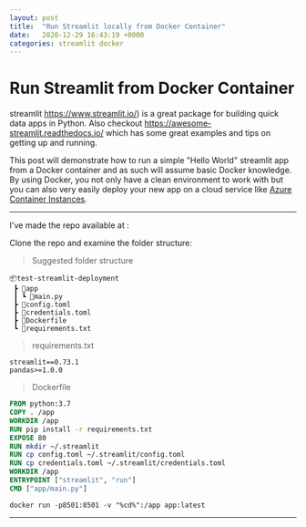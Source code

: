 ```yaml
---
layout: post
title:  "Run Streamlit locally from Docker Container"
date:   2020-12-29 16:43:19 +0000
categories: streamlit docker
---
```


# Run Streamlit from Docker Container
streamlit <https://www.streamlit.io/>) is a great package for building quick data apps in Python. Also checkout <https://awesome-streamlit.readthedocs.io/> which has some great examples and tips on getting up and running.


This post will demonstrate how to run a simple "Hello World" streamlit app from a Docker container and as such will assume basic Docker knowledge. By using Docker, you not only have a clean environment to work with but you can also very easily deploy your new app on a cloud service like [Azure Container Instances](https://azure.microsoft.com/en-gb/services/container-instances/).

---

I've made the repo available at :

Clone the repo and examine the folder structure:
> Suggested folder structure
```
📦test-streamlit-deployment
 ┣ 📂app
 ┃ ┗ 📜main.py
 ┣ 📜config.toml
 ┣ 📜credentials.toml
 ┣ 📜Dockerfile
 ┗ 📜requirements.txt
```

> requirements.txt
```requirements
streamlit==0.73.1
pandas>=1.0.0
```

> Dockerfile
```dockerfile
FROM python:3.7
COPY . /app
WORKDIR /app
RUN pip install -r requirements.txt
EXPOSE 80
RUN mkdir ~/.streamlit
RUN cp config.toml ~/.streamlit/config.toml
RUN cp credentials.toml ~/.streamlit/credentials.toml
WORKDIR /app
ENTRYPOINT ["streamlit", "run"]
CMD ["app/main.py"]
```

```docker run -p8501:8501 -v "%cd%":/app app:latest```



---
